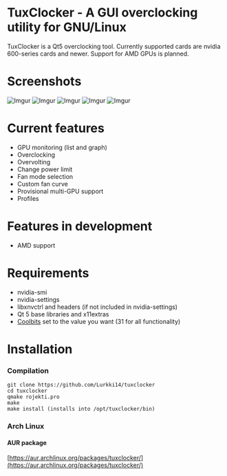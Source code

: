 TuxClocker - A GUI overclocking utility for GNU/Linux
========================================
TuxClocker is a Qt5 overclocking tool. Currently supported cards are nvidia 600-series cards and newer. Support for AMD GPUs is planned.

# Screenshots

![Imgur](https://i.imgur.com/fn8MoNj.png) ![Imgur](https://i.imgur.com/fuKIVW7.png) ![Imgur](https://i.imgur.com/cZCNzmN.png) ![Imgur](https://i.imgur.com/qkp2p7V.png) ![Imgur](https://i.imgur.com/TpmU8PD.png)

# Current features
- GPU monitoring (list and graph)
- Overclocking
- Overvolting
- Change power limit
- Fan mode selection
- Custom fan curve
- Provisional multi-GPU support
- Profiles

# Features in development
- AMD support

# Requirements
- nvidia-smi
- nvidia-settings
- libxnvctrl and headers (if not included in nvidia-settings)
- Qt 5 base libraries and x11extras
- [Coolbits](https://github.com/murlakatamenka/tuxclocker) set to the value you want (31 for all functionality)

# Installation

### Compilation
```
git clone https://github.com/Lurkki14/tuxclocker
cd tuxclocker
qmake rojekti.pro
make
make install (installs into /opt/tuxclocker/bin)
```
### Arch Linux
#### AUR package
[https://aur.archlinux.org/packages/tuxclocker/](https://aur.archlinux.org/packages/tuxclocker/)



